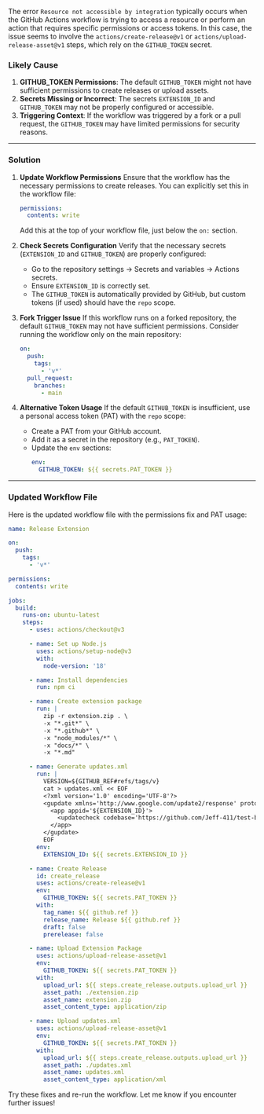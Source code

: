 The error `Resource not accessible by integration` typically occurs when the GitHub Actions workflow is trying to access a resource or perform an action that requires specific permissions or access tokens. In this case, the issue seems to involve the `actions/create-release@v1` or `actions/upload-release-asset@v1` steps, which rely on the `GITHUB_TOKEN` secret.

### Likely Cause

1. **GITHUB_TOKEN Permissions**: The default `GITHUB_TOKEN` might not have sufficient permissions to create releases or upload assets.
2. **Secrets Missing or Incorrect**: The secrets `EXTENSION_ID` and `GITHUB_TOKEN` may not be properly configured or accessible.
3. **Triggering Context**: If the workflow was triggered by a fork or a pull request, the `GITHUB_TOKEN` may have limited permissions for security reasons.

---

### Solution

1. **Update Workflow Permissions**
   Ensure that the workflow has the necessary permissions to create releases. You can explicitly set this in the workflow file:

   ```yaml
   permissions:
     contents: write
   ```

   Add this at the top of your workflow file, just below the `on:` section.

2. **Check Secrets Configuration**
   Verify that the necessary secrets (`EXTENSION_ID` and `GITHUB_TOKEN`) are properly configured:

   - Go to the repository settings → Secrets and variables → Actions secrets.
   - Ensure `EXTENSION_ID` is correctly set.
   - The `GITHUB_TOKEN` is automatically provided by GitHub, but custom tokens (if used) should have the `repo` scope.

3. **Fork Trigger Issue**
   If this workflow runs on a forked repository, the default `GITHUB_TOKEN` may not have sufficient permissions. Consider running the workflow only on the main repository:

   ```yaml
   on:
     push:
       tags:
         - 'v*'
     pull_request:
       branches:
         - main
   ```

4. **Alternative Token Usage**
   If the default `GITHUB_TOKEN` is insufficient, use a personal access token (PAT) with the `repo` scope:
   - Create a PAT from your GitHub account.
   - Add it as a secret in the repository (e.g., `PAT_TOKEN`).
   - Update the `env` sections:
     ```yaml
     env:
       GITHUB_TOKEN: ${{ secrets.PAT_TOKEN }}
     ```

---

### Updated Workflow File

Here is the updated workflow file with the permissions fix and PAT usage:

```yaml
name: Release Extension

on:
  push:
    tags:
      - 'v*'

permissions:
  contents: write

jobs:
  build:
    runs-on: ubuntu-latest
    steps:
      - uses: actions/checkout@v3

      - name: Set up Node.js
        uses: actions/setup-node@v3
        with:
          node-version: '18'

      - name: Install dependencies
        run: npm ci

      - name: Create extension package
        run: |
          zip -r extension.zip . \
          -x "*.git*" \
          -x "*.github*" \
          -x "node_modules/*" \
          -x "docs/*" \
          -x "*.md"

      - name: Generate updates.xml
        run: |
          VERSION=${GITHUB_REF#refs/tags/v}
          cat > updates.xml << EOF
          <?xml version='1.0' encoding='UTF-8'?>
          <gupdate xmlns='http://www.google.com/update2/response' protocol='2.0'>
            <app appid='${EXTENSION_ID}'>
              <updatecheck codebase='https://github.com/Jeff-411/test-browser-extension/releases/download/v${VERSION}/extension.zip' version='${VERSION}' />
            </app>
          </gupdate>
          EOF
        env:
          EXTENSION_ID: ${{ secrets.EXTENSION_ID }}

      - name: Create Release
        id: create_release
        uses: actions/create-release@v1
        env:
          GITHUB_TOKEN: ${{ secrets.PAT_TOKEN }}
        with:
          tag_name: ${{ github.ref }}
          release_name: Release ${{ github.ref }}
          draft: false
          prerelease: false

      - name: Upload Extension Package
        uses: actions/upload-release-asset@v1
        env:
          GITHUB_TOKEN: ${{ secrets.PAT_TOKEN }}
        with:
          upload_url: ${{ steps.create_release.outputs.upload_url }}
          asset_path: ./extension.zip
          asset_name: extension.zip
          asset_content_type: application/zip

      - name: Upload updates.xml
        uses: actions/upload-release-asset@v1
        env:
          GITHUB_TOKEN: ${{ secrets.PAT_TOKEN }}
        with:
          upload_url: ${{ steps.create_release.outputs.upload_url }}
          asset_path: ./updates.xml
          asset_name: updates.xml
          asset_content_type: application/xml
```

Try these fixes and re-run the workflow. Let me know if you encounter further issues!
